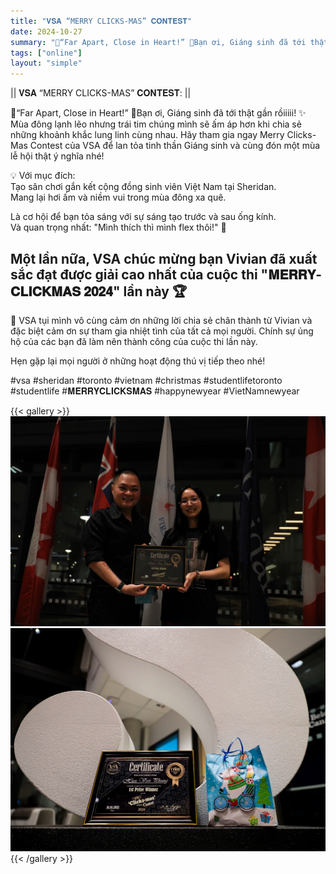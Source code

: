 ```yaml
---
title: "𝐕𝐒𝐀 “MERRY CLICKS-MAS” 𝐂𝐎𝐍𝐓𝐄𝐒𝐓"
date: 2024-10-27
summary: "🎄“Far Apart, Close in Heart!” 🎄Bạn ơi, Giáng sinh đã tới thật gần rồiiiii! ✨ "
tags: ["online"]
layout: "simple"
---
```

|| 𝐕𝐒𝐀 “MERRY CLICKS-MAS” 𝐂𝐎𝐍𝐓𝐄𝐒𝐓: ||
 
🎄“Far Apart, Close in Heart!” 🎄Bạn ơi, Giáng sinh đã tới thật gần rồiiiii! ✨ Mùa đông lạnh lẽo nhưng trái tim chúng mình sẽ ấm áp hơn khi chia sẻ những khoảnh khắc lung linh cùng nhau.
Hãy tham gia ngay Merry Clicks-Mas Contest của VSA để lan tỏa tinh thần Giáng sinh và cùng đón một mùa lễ hội thật ý nghĩa nhé!


💡 Với mục đích:  
Tạo sân chơi gắn kết cộng đồng sinh viên Việt Nam tại Sheridan.  
Mang lại hơi ấm và niềm vui trong mùa đông xa quê.  

Là cơ hội để bạn tỏa sáng với sự sáng tạo trước và sau ống kính.  
Và quan trọng nhất: "Mình thích thì mình flex thôi!" 🌟  


## Một lần nữa, VSA chúc mừng bạn Vivian đã xuất sắc đạt được giải cao nhất của cuộc thi "𝐌𝐄𝐑𝐑𝐘-𝐂𝐋𝐈𝐂𝐊𝐌𝐀𝐒 𝟐𝟎𝟐𝟒" lần này 🏆    

🤗 VSA tụi mình vô cùng cảm ơn những lời chia sẻ chân thành từ Vivian và đặc biệt cảm ơn sự tham gia nhiệt tình của tất cả mọi người. Chính sự ủng hộ của các bạn đã làm nên thành công của cuộc thi lần này.  


Hẹn gặp lại mọi người ở những hoạt động thú vị tiếp theo nhé!    

#vsa #sheridan #toronto #vietnam #christmas #studentlifetoronto #studentlife #𝐌𝐄𝐑𝐑𝐘𝐂𝐋𝐈𝐂𝐊𝐒𝐌𝐀𝐒 #happynewyear #VietNamnewyear

{{< gallery >}}
  <img src="image/1.jpg" class="grid-w50 md:grid-w133 xl:grid-w125" />
  <img src="image/2.jpg" class="grid-w50 md:grid-w133 xl:grid-w125" />
{{< /gallery >}}
